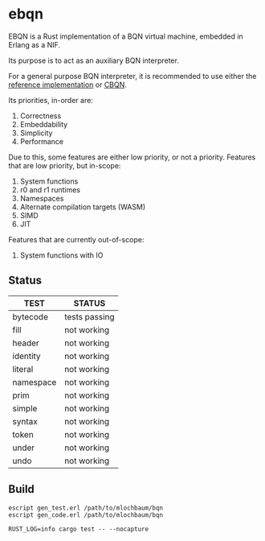 ebqn
=====

EBQN is a Rust implementation of a BQN virtual machine, embedded in Erlang as a NIF.

Its purpose is to act as an auxiliary BQN interpreter.

For a general purpose BQN interpreter, it is recommended to use either the [reference implementation](https://github.com/mlochbaum/BQN/blob/master/bqn.js) or [CBQN](https://github.com/dzaima/CBQN).

Its priorities, in-order are:
1. Correctness
2. Embeddability
3. Simplicity
4. Performance

Due to this, some features are either low priority, or not a priority.
Features that are low priority, but in-scope:
1. System functions
2. r0 and r1 runtimes
3. Namespaces
4. Alternate compilation targets (WASM)
5. SIMD
6. JIT

Features that are currently out-of-scope:
1. System functions with IO

Status
------

|TEST|STATUS|
|---|---|
|bytecode|tests passing|
|fill|not working|
|header|not working|
|identity|not working|
|literal|not working|
|namespace|not working|
|prim|not working|
|simple|not working|
|syntax|not working|
|token|not working|
|under|not working|
|undo|not working|


Build
-----

    escript gen_test.erl /path/to/mlochbaum/bqn
    escript gen_code.erl /path/to/mlochbaum/bqn

    RUST_LOG=info cargo test -- --nocapture

